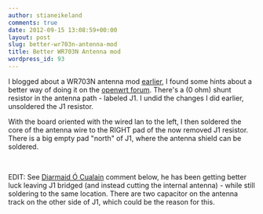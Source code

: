 ```yaml
---
author: stianeikeland
comments: true
date: 2012-09-15 13:08:59+00:00
layout: post
slug: better-wr703n-antenna-mod
title: Better WR703N Antenna mod
wordpress_id: 93
---
```


I blogged about a WR703N antenna mod [earlier](/wr-703n-external-antenna-mod-diy), I found some hints about a better way of doing it on the [openwrt forum](https://forum.openwrt.org/viewtopic.php?pid=173729#p173729). There's a (0 ohm) shunt resistor in the antenna path - labeled J1. I undid the changes I did earlier, unsoldered the J1 resistor.

With the board oriented with the wired lan to the left, I then soldered the core of the antenna wire to the RIGHT pad of the now removed J1 resistor. There is a big empty pad "north" of J1, where the antenna shield can be soldered.

<figure>
	<img src="/images/2012-09-15-better-wr703n/k7im9483-note.jpg" alt="">
	<img src="/images/2012-09-15-better-wr703n/k7im9484.jpg" alt="">
</figure>

EDIT: See [Diarmaid Ó Cualain](http://twitter.com/DiarDan) comment below, he has been getting better luck leaving J1 bridged (and instead cutting the internal antenna) - while still soldering to the same location. There are two capacitor on the antenna track on the other side of J1, which could be the reason for this.
